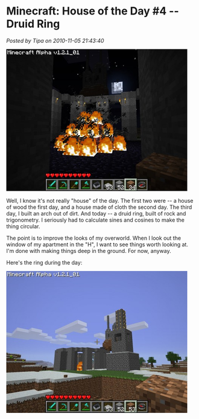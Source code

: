 # Minecraft: House of the Day #4 -- Druid Ring

*Posted by Tipa on 2010-11-05 21:43:40*

[![](../../../uploads/2010/11/javaw-2010-11-05-22-33-52-24-480x376.jpg "Druid ring at night")](../../../uploads/2010/11/javaw-2010-11-05-22-33-52-24.jpg)

Well, I know it's not really "house" of the day. The first two were -- a house of wood the first day, and a house made of cloth the second day. The third day, I built an arch out of dirt. And today -- a druid ring, built of rock and trigonometry. I seriously had to calculate sines and cosines to make the thing circular.

The point is to improve the looks of my overworld. When I look out the window of my apartment in the "H", I want to see things worth looking at. I'm done with making things deep in the ground. For now, anyway.

Here's the ring during the day:

[![](../../../uploads/2010/11/javaw-2010-11-05-22-32-09-93-480x376.jpg "The ring and some other things.")](../../../uploads/2010/11/javaw-2010-11-05-22-32-09-93.jpg)

